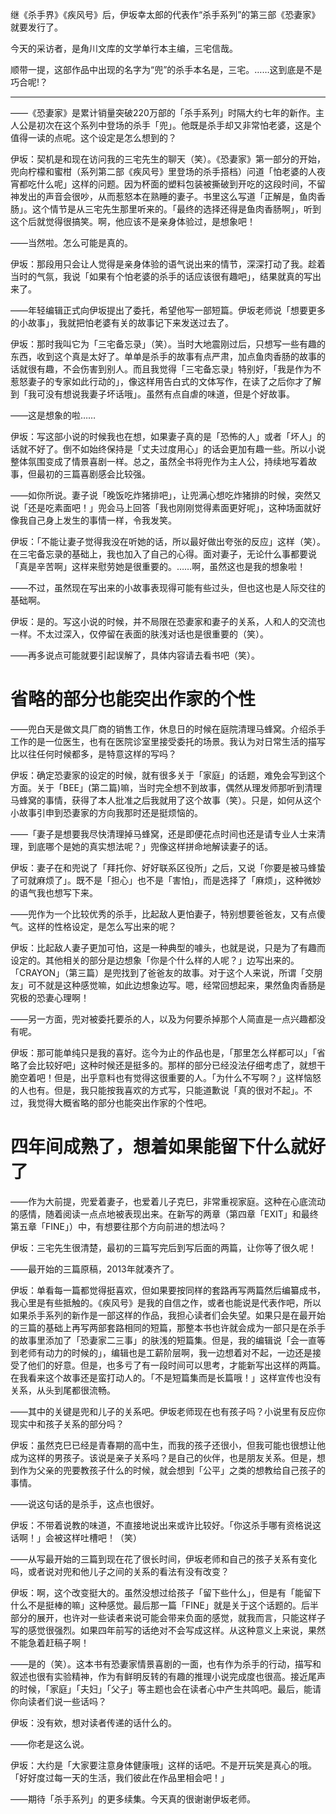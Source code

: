继《杀手界》《疾风号》后，伊坂幸太郎的代表作“杀手系列”的第三部《恐妻家》就要发行了。

今天的采访者，是角川文库的文学单行本主编，三宅信哉。

顺带一提，这部作品中出现的名字为“兜”的杀手本名是，三宅。……这到底是不是巧合呢!？

---
 
——《恐妻家》是累计销量突破220万部的「杀手系列」时隔大约七年的新作。主人公是初次在这个系列中登场的杀手「兜」。他既是杀手却又非常怕老婆，这是个值得一读的点呢。这个设定是怎么想到的？

伊坂：契机是和现在访问我的三宅先生的聊天（笑）。《恐妻家》第一部分的开始，兜向柠檬和蜜柑（系列第二部《疾风号》里登场的杀手搭档）问道「怕老婆的人夜宵都吃什么呢」这样的问题。因为杯面的塑料包装被撕破到开吃的这段时间，不留神发出的声音会很吵，从而惹怒本在熟睡的妻子。书里这么写道「正解是，鱼肉香肠」。这个情节是从三宅先生那里听来的。「最终的选择还得是鱼肉香肠啊」，听到这个后就觉得很搞笑。啊，他应该不是亲身体验过，是想象吧！

——当然啦。怎么可能是真的。

伊坂：那段用只会让人觉得是亲身体验的语气说出来的情节，深深打动了我。趁着当时的气氛，我说「如果有个怕老婆的杀手的话应该很有趣吧」，结果就真的写出来了。

——年轻编辑正式向伊坂提出了委托，希望他写一部短篇。伊坂老师说「想要更多的小故事」，我就把怕老婆有关的故事记下来发送过去了。

伊坂：那时我叫它为「三宅备忘录」（笑）。当时大地震刚过后，只想写一些有趣的东西，收到这个真是太好了。单单是杀手的故事有点严肃，加点鱼肉香肠的故事的话就很有趣，不会伤害到别人。而且我觉得「三宅备忘录」特别好，「我是作为不惹怒妻子的专家如此行动的」，像这样用告白式的文体写作，在读了之后你才了解到「我可没有想说我妻子坏话哦」。虽然有点自虐的味道，但是个好故事。

——这是想象的啦……

伊坂：写这部小说的时候我也在想，如果妻子真的是「恐怖的人」或者「坏人」的话就不好了。倒不如始终保持是「丈夫过度用心」的话会更加有趣一些。所以小说整体氛围变成了情景喜剧一样。总之，虽然全书将兜作为主人公，持续地写着故事，但最初的三篇喜剧感会比较强。

——如你所说。妻子说「晚饭吃炸猪排吧」，让兜满心想吃炸猪排的时候，突然又说「还是吃素面吧！」兜会马上回答「我也刚刚觉得素面更好呢」，这种场面就好像我自己身上发生的事情一样，令我发笑。

伊坂：「不能让妻子觉得我没在听她的话，所以最好做出夸张的反应」这样（笑）。在三宅备忘录的基础上，我也加入了自己的心得。面对妻子，无论什么事都要说「真是辛苦啊」这样来慰劳她是很重要的。……啊，虽然这也是我的想象啦！

——不过，虽然现在写出来的小故事表现得可能有些过头，但也这也是人际交往的基础啊。

伊坂：是的。写这小说的时候，并不局限在恐妻家和妻子的关系，人和人的交流也一样。不太过深入，仅停留在表面的肤浅对话也是很重要的（笑）。

——再多说点可能就要引起误解了，具体内容请去看书吧（笑）。

# 省略的部分也能突出作家的个性
 
——兜白天是做文具厂商的销售工作，休息日的时候在庭院清理马蜂窝。介绍杀手工作的是一位医生，也有在医院诊室里接受委托的场景。我认为对日常生活的描写比以往任何时候都多，是特意这样的写吗？

伊坂：确定恐妻家的设定的时候，就有很多关于「家庭」的话题，难免会写到这个方面。关于「BEE」(第二篇)嘛，当时完全想不到故事，偶然从理发师那听到清理马蜂窝的事情，获得了本人批准之后我就用了这个故事（笑）。只是，如何从这个小故事引申到恐妻家的方向我那时还是挺烦恼的。

——「妻子是想要我尽快清理掉马蜂窝，还是即便花点时间也还是请专业人士来清理，到底哪个是她的真实想法呢？」兜像这样拼命地解读妻子的话。

伊坂：妻子在和兜说了「拜托你、好好联系区役所」之后，又说「你要是被马蜂蛰了可就麻烦了」。既不是「担心」也不是「害怕」，而是选择了「麻烦」，这种微妙的语气我也想写下来。

——兜作为一个比较优秀的杀手，比起敌人更怕妻子，特别想要爸爸友，又有点傻气。这样的性格设定，是怎么写出来的呢？

伊坂：比起敌人妻子更加可怕，这是一种典型的噱头，也就是说，只是为了有趣而设定的。其他相关的部分是边想象「你是个什么样的人呢？」边写出来的。「CRAYON」（第三篇）是兜找到了爸爸友的故事。对于这个人来说，所谓「交朋友」可不就是这种感觉嘛，如此边想象边写。嗯，经常回想起来，果然鱼肉香肠是究极的恐妻心理啊！

——另一方面，兜对被委托要杀的人，以及为何要杀掉那个人简直是一点兴趣都没有呢。

伊坂：那可能单纯只是我的喜好。迄今为止的作品也是，「那里怎么样都可以」「省略了会比较好吧」这种时候还是挺多的。那样的部分已经没法仔细考虑了，就想干脆空着吧！但是，出乎意料也有觉得这很重要的人。「为什么不写啊？」这样恼怒的人也有。但是，我只能按我喜欢的方式写，只能道歉说「真的很对不起」。不过，我觉得大概省略的部分也能突出作家的个性吧。

# 四年间成熟了，想着如果能留下什么就好了
 
——作为大前提，兜爱着妻子，也爱着儿子克巳，非常重视家庭。这种在心底流动的感情，随着阅读一点点地被表现出来。在新写的两章（第四章「EXIT」和最终第五章「FINE」）中，有想要往那个方向前进的想法吗？

伊坂：三宅先生很清楚，最初的三篇写完后到写后面的两篇，让你等了很久呢！

——最开始的三篇原稿，2013年就凑齐了。

伊坂：单看每一篇都觉得挺喜欢，但如果要按同样的套路再写两篇然后编纂成书，我心里是有些抵触的。《疾风号》是我的自信之作，或者也能说是代表作吧，所以如果杀手系列的新作是一部这样的作品，我担心读者们会失望。如果只是在最开始的三篇的基础上再写两部套路相同的短篇，那整本书也许就会成为一部只是在杀手的故事里添加了「恐妻家二三事」的肤浅的短篇集。但是，我的编辑说「会一直等到老师有动力的时候的」，编辑也是工薪阶层啊，我一边想着对不起，一边还是接受了他们的好意。但是，也多亏了有一段时间可以思考，才能新写出这样的两篇。在我看来这个故事还是蛮打动人的。「不是短篇集而是长篇哦！」这样宣传也没有关系，从头到尾都很流畅。

——其中的关键是兜和儿子的关系吧。伊坂老师现在也有孩子吗？小说里有反应你现实中和孩子关系的部分吗？

伊坂：虽然克巳已经是青春期的高中生，而我的孩子还很小，但我可能也很想让他成为这样的男孩子。该说是亲子关系吗？是自己的伙伴，也是朋友关系。但是，想到作为父亲的兜要教孩子什么的时候，就会想到「公平」之类的想教给自己孩子的事情。

——说这句话的是杀手，这点也很好。

伊坂：不带着说教的味道，不直接地说出来或许比较好。「你这杀手哪有资格说这话啊！」会被这样吐槽吧！（笑）

——从写最开始的三篇到现在花了很长时间，伊坂老师和自己的孩子关系有变化吗，或者说对兜和他儿子之间的关系的看法有没有改变？

伊坂：啊，这个改变挺大的。虽然没想过给孩子「留下些什么」，但是有「能留下什么不是挺棒的嘛」这种感觉。最后那一篇「FINE」就是关于这个话题的。后半部分的展开，也许对一些读者来说可能会带来负面的感觉，就我而言，只能这样子写的感觉很强烈。如果四年前写的话绝对不会写成这样。从这种意义上来说，果然不能急着赶稿子啊！

——是的（笑）。这本书有恐妻家情景喜剧的一面，也有作为杀手的行动，描写和叙述也很有实验精神，作为有鲜明反转的有趣的推理小说完成度也很高。接近尾声的时候，「家庭」「夫妇」「父子」等主题也会在读者心中产生共鸣吧。最后，能请你向读者们说一些话吗？

伊坂：没有欸，想对读者传递的话什么的。

——你老是这么说。

伊坂：大约是「大家要注意身体健康哦」这样的话吧。不是开玩笑是真心的哦。「好好度过每一天的生活，我们彼此在作品里相会吧！」

——期待「杀手系列」的更多续集。今天真的很谢谢伊坂老师。